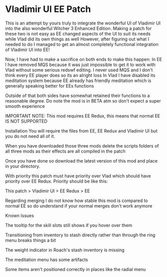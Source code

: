 # Vladimir UI EE Patch

This is an attempt by yours truly to integrate the wonderful UI of Vladimir UI into the also wonderful Witcher 3 Enhanced Edition.
Making a patch for these two is not easy as EE changed aspects of the UI to suit its needs while Vlad did its own things as well
However, after figuring out what I needed to do I managed to get an almost completely functional integration of Vladimir UI into EE!

Now, I have had to make a sacrifice on both ends to make this happen:
In EE I have removed MQS because it was just impossible to get it to work with Vlad without some serious redswf editing. I never used MQS and I don't think every EE player does so its an alright loss
In Vlad I have disabled its meditation system because EE already has friendly meditation which is generally speaking better for EEs functions

Outside of that both sides have somewhat retained their functions to a reasonable degree. Do note the mod is in BETA atm so don't expect a super smooth experience

IMPORTANT NOTE: This mod requires EE Redux, this means that normal EE IS NOT SUPPORTED

Installation
You will require the files from EE, EE Redux and Vladimir UI but you do not need all of it. 

When you have downloaded those three mods delete the scripts folders of all three mods as their effects are all compiled in the patch

Once you have done so download the latest version of this mod and place in your directory.

With priority this patch must have priority over Vlad which should have priority over EE Redux. Priority should be like this:

This patch > Vladimir UI > EE Redux > EE

Regarding merging I do not know how stable this mod is compared to normal EE so do understand if your normal merges don't work anymore

Known Issues

The tooltip for the skill slots still shows if you hover over them

Transitioning from inventory to stash directly rather than through the ring menu breaks things a bit

The weight indicator in Roach's stash inventory is missing

The meditation menu has some artifacts

Some items aren't positioned correctly in places like the radial menu
